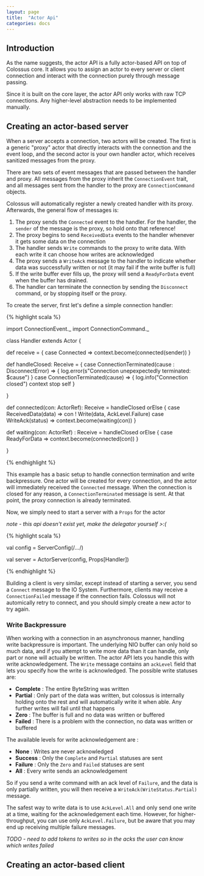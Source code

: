 ```yaml
---
layout: page
title:  "Actor Api"
categories: docs
---
```


## Introduction

As the name suggests, the actor API is a fully actor-based API on top of
Colossus core.  It allows you to assign an actor to every server or client
connection and interact with the connection purely through message passing.

Since it is built on the core layer, the actor API only works with raw TCP
connections.  Any higher-level abstraction needs to be implemented manually.

## Creating an actor-based server

When a server accepts a connection, two actors will be created.  The first is a
generic "proxy" actor that directly interacts with the connection and the event
loop, and the second actor is your own handler actor, which receives sanitized
messages from the proxy.

There are two sets of event messages that are passed between the handler and
proxy.  All messages from the proxy inherit the `ConnectionEvent` trait, and
all messages sent from the handler to the proxy are `ConnectionCommand`
objects.

Colossus will automatically register a newly created handler with its proxy.  Afterwards, the general flow of messages is:

1.  The proxy sends the `Connected` event to the handler.  For the handler, the `sender` of the message is the proxy, so hold onto that reference!
2.  The proxy begins to send `ReceivedData` events to the handler whenever it gets some data on the connection
3.  The handler sends `Write` commands to the proxy to write data.  With each write it can choose how writes are acknowledged
4.  The proxy sends a `WriteAck` message to the handler to indicate whether data was successfully written or not (it may fail if the write buffer is full)
5.  If the write buffer ever fills up, the proxy will send a `ReadyForData` event when the buffer has drained.
6.  The handler can terminate the connection by sending the `Disconnect` command, or by stopping itself or the proxy.

To create the server, first let's define a simple connection handler:

{% highlight scala %}

import ConnectionEvent._
import ConnectionCommand._

class Handler extends Actor {

  def receive = {
    case Connected => context.become(connected(sender))
  }

  def handleClosed: Receive = {
    case ConnectionTerminated(cause : DisconnectError) => {
      log.error(s"Connection unepexpectedly terminated: $cause")
    }
    case ConnectionTerminated(cause) => {
      log.info("Connection closed")
      context stop self
    }

  }

  def connected(con: ActorRef): Receive = handleClosed orElse {
    case ReceivedData(data) => con ! Write(data, AckLevel.Failure)
    case WriteAck(status) => context.become(waiting(con))
  }

  def waiting(con: ActorRef) : Receive = handleClosed orElse {
    case ReadyForData => context.become(connected(con))
  }

}

{% endhighlight %}

This example has a basic setup to handle connection termination and write
backpressure.  One actor will be created for every connection, and the actor
will immediately received the `Connected` message.  When the connection is
closed for any reason, a `ConnectionTerminated` message is sent.  At that
point, the proxy connection is already terminated.

Now, we simply need to start a server with a `Props` for the actor

*note - this api doesn't exist yet, make the delegator yourself >:(*

{% highlight scala %}

val config = ServerConfig(/*...*/)

val server = ActorServer(config, Props[Handler])

{% endhighlight %}

Building a client is very similar, except instead of starting a server, you
send a `Connect` message to the IO System.  Furthermore, clients may receive a
`ConnectionFailed` message if the connection fails.  Colossus will not
automically retry to connect, and you should simply create a new actor to try
again.

### Write Backpressure

When working with a connection in an asynchronous manner, handling write
backpressure is important.  The underlying NIO buffer can only hold so much
data, and if you attempt to write more data than it can handle, only part or
none will actually be written.  The actor API lets you handle this with write
acknowledgement.  The `Write` message contains an `ackLevel` field that lets
you specify how the write is acknowledged.  The possible write statuses are:

* **Complete** : The entire ByteString was written
* **Partial** : Only part of the data was written, but colossus is internally holding onto the rest and will automatically write it when able.  Any further writes will fail until that happens
* **Zero** : The buffer is full and no data was written or buffered
* **Failed** : There is a problem with the connection, no data was written or buffered

The available levels for write acknowledgement are :

* **None** : Writes are never acknowledged
* **Success** : Only the `Complete` and `Partial` statuses are sent
* **Failure** : Only the `Zero` and `Failed` statuses are sent
* **All** : Every write sends an acknowledgement

So if you send a write command with an ack level of `Failure`, and the data is
only partially written, you will then receive a `WriteAck(WriteStatus.Partial)`
message.

The safest way to write data is to use `AckLevel.All` and only send one write
at a time, waiting for the acknowledgement each time.  However, for
higher-throughput, you can use only `AckLevel.Failure`, but be aware that you
may end up receiving multiple failure messages.

*TODO - need to add tokens to writes so in the acks the user can know which writes failed*

## Creating an actor-based client
